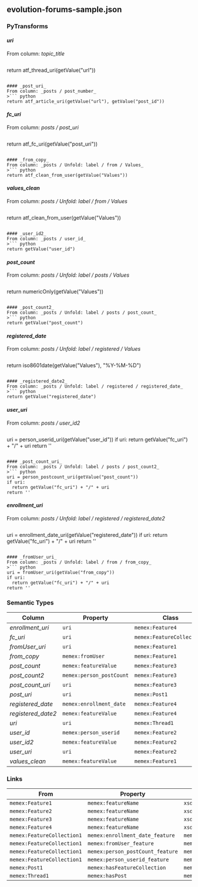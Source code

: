 ## evolution-forums-sample.json

### PyTransforms
#### _uri_
From column: _topic_title_
>``` python
return atf_thread_uri(getValue("url"))
```

#### _post_uri_
From column: _posts / post_number_
>``` python
return atf_article_uri(getValue("url"), getValue("post_id"))
```

#### _fc_uri_
From column: _posts / post_uri_
>``` python
return atf_fc_uri(getValue("post_uri"))
```

#### _from_copy_
From column: _posts / Unfold: label / from / Values_
>``` python
return atf_clean_from_user(getValue("Values"))
```

#### _values_clean_
From column: _posts / Unfold: label / from / Values_
>``` python
return atf_clean_from_user(getValue("Values"))
```

#### _user_id2_
From column: _posts / user_id_
>``` python
return getValue("user_id")
```

#### _post_count_
From column: _posts / Unfold: label / posts / Values_
>``` python
return numericOnly(getValue("Values"))
```

#### _post_count2_
From column: _posts / Unfold: label / posts / post_count_
>``` python
return getValue("post_count")
```

#### _registered_date_
From column: _posts / Unfold: label / registered / Values_
>``` python
return iso8601date(getValue("Values"), "%Y-%M-%D")
```

#### _registered_date2_
From column: _posts / Unfold: label / registered / registered_date_
>``` python
return getValue("registered_date")
```

#### _user_uri_
From column: _posts / user_id2_
>``` python
uri = person_userid_uri(getValue("user_id"))
if uri:
  return getValue("fc_uri") + "/" + uri
return ''
```

#### _post_count_uri_
From column: _posts / Unfold: label / posts / post_count2_
>``` python
uri = person_postcount_uri(getValue("post_count"))
if uri:
  return getValue("fc_uri") + "/" + uri
return ''
```

#### _enrollment_uri_
From column: _posts / Unfold: label / registered / registered_date2_
>``` python
uri = enrollment_date_uri(getValue("registered_date"))
if uri:
  return getValue("fc_uri") + "/" + uri
return ''
```

#### _fromUser_uri_
From column: _posts / Unfold: label / from / from_copy_
>``` python
uri = fromUser_uri(getValue("from_copy"))
if uri:
  return getValue("fc_uri") + "/" + uri
return ''
```


### Semantic Types
| Column | Property | Class |
|  ----- | -------- | ----- |
| _enrollment_uri_ | `uri` | `memex:Feature4`|
| _fc_uri_ | `uri` | `memex:FeatureCollection1`|
| _fromUser_uri_ | `uri` | `memex:Feature1`|
| _from_copy_ | `memex:fromUser` | `memex:Feature1`|
| _post_count_ | `memex:featureValue` | `memex:Feature3`|
| _post_count2_ | `memex:person_postCount` | `memex:Feature3`|
| _post_count_uri_ | `uri` | `memex:Feature3`|
| _post_uri_ | `uri` | `memex:Post1`|
| _registered_date_ | `memex:enrollment_date` | `memex:Feature4`|
| _registered_date2_ | `memex:featureValue` | `memex:Feature4`|
| _uri_ | `uri` | `memex:Thread1`|
| _user_id_ | `memex:person_userid` | `memex:Feature2`|
| _user_id2_ | `memex:featureValue` | `memex:Feature2`|
| _user_uri_ | `uri` | `memex:Feature2`|
| _values_clean_ | `memex:featureValue` | `memex:Feature1`|


### Links
| From | Property | To |
|  --- | -------- | ---|
| `memex:Feature1` | `memex:featureName` | `xsd:fromUser`|
| `memex:Feature2` | `memex:featureName` | `xsd:person_userid`|
| `memex:Feature3` | `memex:featureName` | `xsd:person_postCount`|
| `memex:Feature4` | `memex:featureName` | `xsd:enrollment_date`|
| `memex:FeatureCollection1` | `memex:enrollment_date_feature` | `memex:Feature4`|
| `memex:FeatureCollection1` | `memex:fromUser_feature` | `memex:Feature1`|
| `memex:FeatureCollection1` | `memex:person_postCount_feature` | `memex:Feature3`|
| `memex:FeatureCollection1` | `memex:person_userid_feature` | `memex:Feature2`|
| `memex:Post1` | `memex:hasFeatureCollection` | `memex:FeatureCollection1`|
| `memex:Thread1` | `memex:hasPost` | `memex:Post1`|
